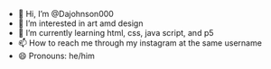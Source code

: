 - 👋 Hi, I’m @Dajohnson000
- 👀 I’m interested in art amd design
- 🌱 I’m currently learning html, css, java script, and p5
- 📫 How to reach me through my instagram at the same username
- 😄 Pronouns: he/him
